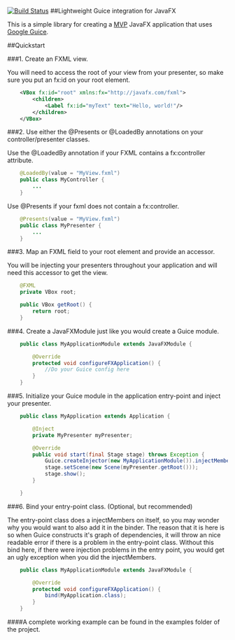 [![Build Status](https://travis-ci.org/sailorgeoffrey/guicefx.png)](https://travis-ci.org/sailorgeoffrey/guicefx)
##Lightweight Guice integration for JavaFX

This is a simple library for creating a [MVP](http://en.wikipedia.org/wiki/Model%E2%80%93view%E2%80%93presenter)
JavaFX application that uses [Google Guice](https://code.google.com/p/google-guice/).

##Quickstart

###1. Create an FXML view.

You will need to access the root of your view from your presenter, so make sure you put an fx:id on your root element.

```xml
    <VBox fx:id="root" xmlns:fx="http://javafx.com/fxml">
        <children>
            <Label fx:id="myText" text="Hello, world!"/>
        </children>
    </VBox>
```

###2. Use either the @Presents or @LoadedBy annotations on your controller/presenter classes.

Use the @LoadedBy annotation if your FXML contains a fx:controller attribute.

```java
    @LoadedBy(value = "MyView.fxml")
    public class MyController {
        ...
    }
```

Use @Presents if your fxml does not contain a fx:controller.

```java
    @Presents(value = "MyView.fxml")
    public class MyPresenter {
        ...
    }
```

###3. Map an FXML field to your root element and provide an accessor.

You will be injecting your presenters throughout your application and will need this accessor to get the view.

```java
    @FXML
    private VBox root;

    public VBox getRoot() {
        return root;
    }
```

###4. Create a JavaFXModule just like you would create a Guice module.

```java
    public class MyApplicationModule extends JavaFXModule {

        @Override
        protected void configureFXApplication() {
            //Do your Guice config here
        }
    }
```

###5. Initialize your Guice module in the application entry-point and inject your presenter.

```java
    public class MyApplication extends Application {

        @Inject
        private MyPresenter myPresenter;

        @Override
        public void start(final Stage stage) throws Exception {
            Guice.createInjector(new MyApplicationModule()).injectMembers(this);
            stage.setScene(new Scene(myPresenter.getRoot()));
            stage.show();
        }

    }
```

###6. Bind your entry-point class. (Optional, but recommended)

The entry-point class does a injectMembers on itself, so you may wonder why you would want to also add it in the binder.
The reason that it is here is so when Guice constructs it's graph of dependencies, it will throw an nice readable error
if there is a problem in the entry-point class.  Without this bind here, if there were injection problems in
the entry point, you would get an ugly exception when you did the injectMembers.

```java
    public class MyApplicationModule extends JavaFXModule {

        @Override
        protected void configureFXApplication() {
            bind(MyApplication.class);
        }
    }
```

####A complete working example can be found in the examples folder of the project.
